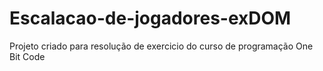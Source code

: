 # Escalacao-de-jogadores-exDOM
Projeto criado para resolução de exercicio do curso de programação One Bit Code
